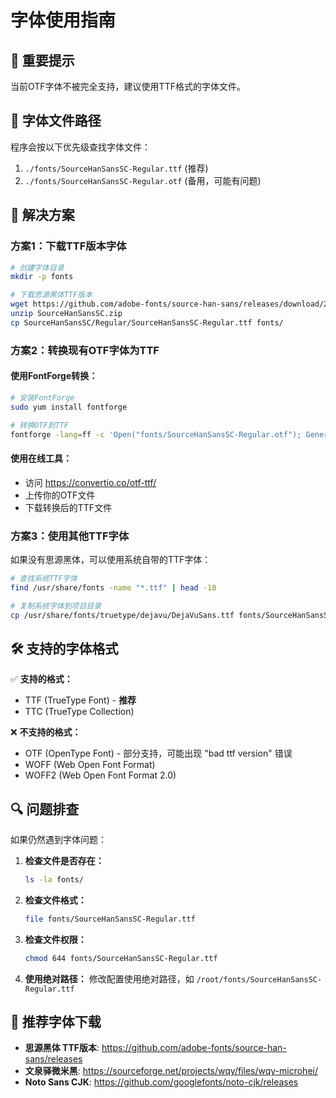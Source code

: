 # 字体使用指南

## 🚨 重要提示

当前OTF字体不被完全支持，建议使用TTF格式的字体文件。

## 📁 字体文件路径

程序会按以下优先级查找字体文件：

1. `./fonts/SourceHanSansSC-Regular.ttf` (推荐)
2. `./fonts/SourceHanSansSC-Regular.otf` (备用，可能有问题)

## 🔧 解决方案

### 方案1：下载TTF版本字体
```bash
# 创建字体目录
mkdir -p fonts

# 下载思源黑体TTF版本
wget https://github.com/adobe-fonts/source-han-sans/releases/download/2.004R/SourceHanSansSC.zip
unzip SourceHanSansSC.zip
cp SourceHanSansSC/Regular/SourceHanSansSC-Regular.ttf fonts/
```

### 方案2：转换现有OTF字体为TTF

#### 使用FontForge转换：
```bash
# 安装FontForge
sudo yum install fontforge

# 转换OTF到TTF
fontforge -lang=ff -c 'Open("fonts/SourceHanSansSC-Regular.otf"); Generate("fonts/SourceHanSansSC-Regular.ttf")'
```

#### 使用在线工具：
- 访问 https://convertio.co/otf-ttf/
- 上传你的OTF文件
- 下载转换后的TTF文件

### 方案3：使用其他TTF字体

如果没有思源黑体，可以使用系统自带的TTF字体：

```bash
# 查找系统TTF字体
find /usr/share/fonts -name "*.ttf" | head -10

# 复制系统字体到项目目录
cp /usr/share/fonts/truetype/dejavu/DejaVuSans.ttf fonts/SourceHanSansSC-Regular.ttf
```

## 🛠 支持的字体格式

✅ **支持的格式：**
- TTF (TrueType Font) - **推荐**
- TTC (TrueType Collection)

❌ **不支持的格式：**
- OTF (OpenType Font) - 部分支持，可能出现 "bad ttf version" 错误
- WOFF (Web Open Font Format)
- WOFF2 (Web Open Font Format 2.0)

## 🔍 问题排查

如果仍然遇到字体问题：

1. **检查文件是否存在：**
   ```bash
   ls -la fonts/
   ```

2. **检查文件格式：**
   ```bash
   file fonts/SourceHanSansSC-Regular.ttf
   ```

3. **检查文件权限：**
   ```bash
   chmod 644 fonts/SourceHanSansSC-Regular.ttf
   ```

4. **使用绝对路径：**
   修改配置使用绝对路径，如 `/root/fonts/SourceHanSansSC-Regular.ttf`

## 📝 推荐字体下载

- **思源黑体 TTF版本**: https://github.com/adobe-fonts/source-han-sans/releases
- **文泉驿微米黑**: https://sourceforge.net/projects/wqy/files/wqy-microhei/
- **Noto Sans CJK**: https://github.com/googlefonts/noto-cjk/releases